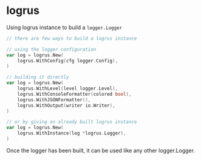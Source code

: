 # logrus

Using logrus instance to build a `logger.Logger`

```go
// there are few ways to build a logrus instance

// using the logger configuration
var log = logrus.New(
    logrus.WithConfig(cfg logger.Config),
)

// building it directly
var log = logrus.New(
    logrus.WithLevel(level logger.Level),
    logrus.WithConsoleFormatter(colored bool),
    logrus.WithJSONFormatter(),
    logrus.WithOutput(writer io.Writer),
)

// or by giving an already built logrus instance
var log = logrus.New(
    logrus.WithInstance(log *logrus.Logger),
)
```

Once the logger has been built, it can be used like any other logger.Logger.
